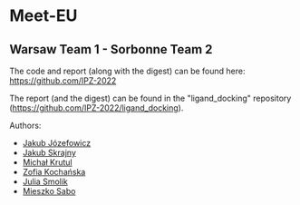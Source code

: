 # Meet-EU

## Warsaw Team 1 - Sorbonne Team 2

The code and report (along with the digest) can be found here: https://github.com/IPZ-2022 

The report (and the digest) can be found in the "ligand_docking" repository (https://github.com/IPZ-2022/ligand_docking). 

Authors:
* [Jakub Józefowicz](https://github.com/kuben-joz)
* [Jakub Skrajny](https://github.com/kskrajny)
* [Michał Krutul](https://github.com/crewtool)
* [Zofia Kochańska](https://github.com/zofiakk)
* [Julia Smolik](https://github.com/juliasmolik)
* [Mieszko Sabo](https://github.com/mieszkosabo)
